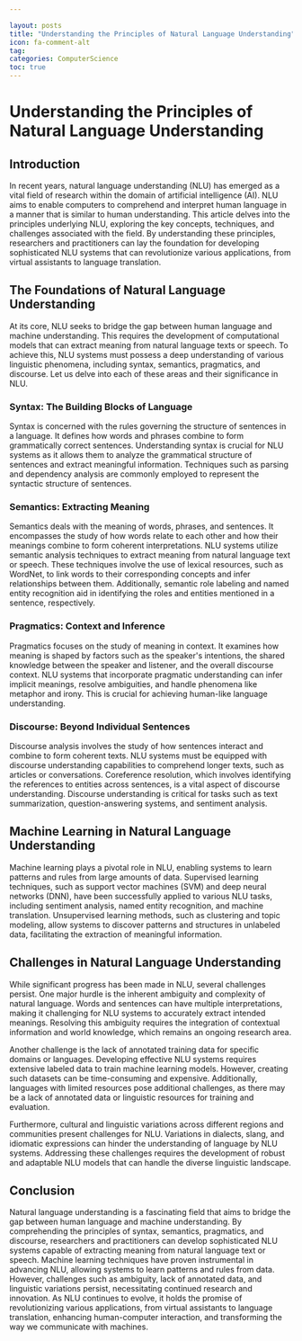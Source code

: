 ```yaml
---

layout: posts
title: "Understanding the Principles of Natural Language Understanding"
icon: fa-comment-alt
tag:      
categories: ComputerScience
toc: true
---
```




# Understanding the Principles of Natural Language Understanding

## Introduction

In recent years, natural language understanding (NLU) has emerged as a vital field of research within the domain of artificial intelligence (AI). NLU aims to enable computers to comprehend and interpret human language in a manner that is similar to human understanding. This article delves into the principles underlying NLU, exploring the key concepts, techniques, and challenges associated with the field. By understanding these principles, researchers and practitioners can lay the foundation for developing sophisticated NLU systems that can revolutionize various applications, from virtual assistants to language translation.

## The Foundations of Natural Language Understanding

At its core, NLU seeks to bridge the gap between human language and machine understanding. This requires the development of computational models that can extract meaning from natural language texts or speech. To achieve this, NLU systems must possess a deep understanding of various linguistic phenomena, including syntax, semantics, pragmatics, and discourse. Let us delve into each of these areas and their significance in NLU.

### Syntax: The Building Blocks of Language

Syntax is concerned with the rules governing the structure of sentences in a language. It defines how words and phrases combine to form grammatically correct sentences. Understanding syntax is crucial for NLU systems as it allows them to analyze the grammatical structure of sentences and extract meaningful information. Techniques such as parsing and dependency analysis are commonly employed to represent the syntactic structure of sentences.

### Semantics: Extracting Meaning

Semantics deals with the meaning of words, phrases, and sentences. It encompasses the study of how words relate to each other and how their meanings combine to form coherent interpretations. NLU systems utilize semantic analysis techniques to extract meaning from natural language text or speech. These techniques involve the use of lexical resources, such as WordNet, to link words to their corresponding concepts and infer relationships between them. Additionally, semantic role labeling and named entity recognition aid in identifying the roles and entities mentioned in a sentence, respectively.

### Pragmatics: Context and Inference

Pragmatics focuses on the study of meaning in context. It examines how meaning is shaped by factors such as the speaker's intentions, the shared knowledge between the speaker and listener, and the overall discourse context. NLU systems that incorporate pragmatic understanding can infer implicit meanings, resolve ambiguities, and handle phenomena like metaphor and irony. This is crucial for achieving human-like language understanding.

### Discourse: Beyond Individual Sentences

Discourse analysis involves the study of how sentences interact and combine to form coherent texts. NLU systems must be equipped with discourse understanding capabilities to comprehend longer texts, such as articles or conversations. Coreference resolution, which involves identifying the references to entities across sentences, is a vital aspect of discourse understanding. Discourse understanding is critical for tasks such as text summarization, question-answering systems, and sentiment analysis.

## Machine Learning in Natural Language Understanding

Machine learning plays a pivotal role in NLU, enabling systems to learn patterns and rules from large amounts of data. Supervised learning techniques, such as support vector machines (SVM) and deep neural networks (DNN), have been successfully applied to various NLU tasks, including sentiment analysis, named entity recognition, and machine translation. Unsupervised learning methods, such as clustering and topic modeling, allow systems to discover patterns and structures in unlabeled data, facilitating the extraction of meaningful information.

## Challenges in Natural Language Understanding

While significant progress has been made in NLU, several challenges persist. One major hurdle is the inherent ambiguity and complexity of natural language. Words and sentences can have multiple interpretations, making it challenging for NLU systems to accurately extract intended meanings. Resolving this ambiguity requires the integration of contextual information and world knowledge, which remains an ongoing research area.

Another challenge is the lack of annotated training data for specific domains or languages. Developing effective NLU systems requires extensive labeled data to train machine learning models. However, creating such datasets can be time-consuming and expensive. Additionally, languages with limited resources pose additional challenges, as there may be a lack of annotated data or linguistic resources for training and evaluation.

Furthermore, cultural and linguistic variations across different regions and communities present challenges for NLU. Variations in dialects, slang, and idiomatic expressions can hinder the understanding of language by NLU systems. Addressing these challenges requires the development of robust and adaptable NLU models that can handle the diverse linguistic landscape.

## Conclusion

Natural language understanding is a fascinating field that aims to bridge the gap between human language and machine understanding. By comprehending the principles of syntax, semantics, pragmatics, and discourse, researchers and practitioners can develop sophisticated NLU systems capable of extracting meaning from natural language text or speech. Machine learning techniques have proven instrumental in advancing NLU, allowing systems to learn patterns and rules from data. However, challenges such as ambiguity, lack of annotated data, and linguistic variations persist, necessitating continued research and innovation. As NLU continues to evolve, it holds the promise of revolutionizing various applications, from virtual assistants to language translation, enhancing human-computer interaction, and transforming the way we communicate with machines.